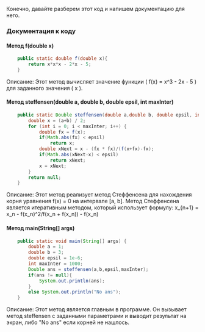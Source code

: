 Конечно, давайте разберем этот код и напишем документацию для него.

### Документация к коду

#### Метод f(double x)
```java
    public static double f(double x){
        return x*x*x - 2*x - 5;
    }
```


Описание:
Этот метод вычисляет значение функции \( f(x) = x^3 - 2x - 5 \) для заданного значения \( x \).

#### Метод steffensen(double a, double b, double epsil, int maxInter)

```java
    public static Double steffensen(double a,double b, double epsil, int maxInter){
        double x = (a+b) / 2;
        for (int i = 0; i < maxInter; i++) {
            double fx = f(x);
            if(Math.abs(fx) < epsil)
                return x;
            double xNext = x - (fx * fx)/(f(x+fx)-fx);
            if(Math.abs(xNext-x) < epsil)
                return xNext;
            x = xNext;
        }
        return null;
    }
```


Описание:
Этот метод реализует метод Стеффенсена для нахождения корня уравнения f(x) = 0 на интервале [a, b]. Метод Стеффенсена является итеративным методом, который использует формулу:
x_{n+1} = x_n - f(x_n)^2/f(x_n + f(x_n)) - f(x_n)


#### Метод main(String[] args)

```java
    public static void main(String[] args) {
        double a = 1;
        double b = 3;
        double epsil = 1e-6;
        int maxInter = 1000;
        Double ans = steffensen(a,b,epsil,maxInter);
        if(ans != null){
            System.out.println(ans);
        }
        else System.out.println("No ans");
    }
```

Описание:
Этот метод является главным в программе. Он вызывает метод steffensen с заданными параметрами и выводит результат на экран, либо "No ans" если корней не нашлось.
